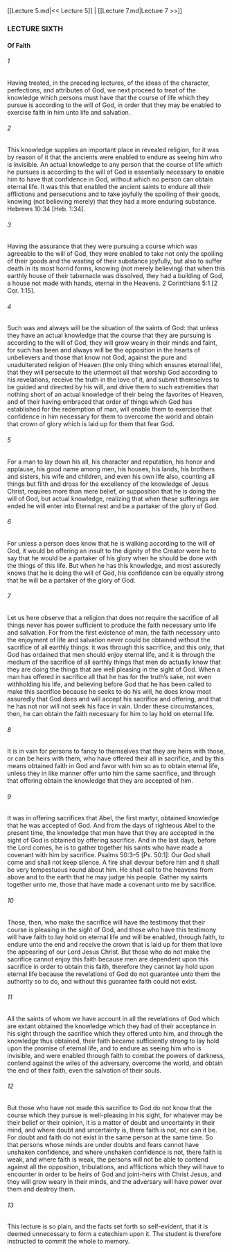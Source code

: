 [[Lecture 5.md|<< Lecture 5]]  |  [[Lecture 7.md|Lecture 7 >>]]

### LECTURE SIXTH
#### Of Faith
###### 1
Having treated, in the preceding lectures, of the ideas of the character, perfections, and attributes of God, we next proceed to treat of the knowledge which persons must have that the course of life which they pursue is according to the will of God, in order that they may be enabled to exercise faith in him unto life and salvation.

###### 2
This knowledge supplies an important place in revealed religion, for it was by reason of it that the ancients were enabled to endure as seeing him who is invisible. An actual knowledge to any person that the course of life which he pursues is according to the will of God is essentially necessary to enable him to have that confidence in God, without which no person can obtain eternal life. It was this that enabled the ancient saints to endure all their afflictions and persecutions and to take joyfully the spoiling of their goods, knowing (not believing merely) that they had a more enduring substance. Hebrews 10:34 [Heb. 1:34].

###### 3
Having the assurance that they were pursuing a course which was agreeable to the will of God, they were enabled to take not only the spoiling of their goods and the wasting of their substance joyfully, but also to suffer death in its most horrid forms, knowing (not merely believing) that when this earthly house of their tabernacle was dissolved, they had a building of God, a house not made with hands, eternal in the Heavens. 2 Corinthians 5:1 [2 Cor. 1:15].

###### 4
Such was and always will be the situation of the saints of God: that unless they have an actual knowledge that the course that they are pursuing is according to the will of God, they will grow weary in their minds and faint, for such has been and always will be the opposition in the hearts of unbelievers and those that know not God, against the pure and unadulterated religion of Heaven (the only thing which ensures eternal life), that they will persecute to the uttermost all that worship God according to his revelations, receive the truth in the love of it, and submit themselves to be guided and directed by his will, and drive them to such extremities that nothing short of an actual knowledge of their being the favorites of Heaven, and of their having embraced that order of things which God has established for the redemption of man, will enable them to exercise that confidence in him necessary for them to overcome the world and obtain that crown of glory which is laid up for them that fear God.

###### 5
For a man to lay down his all, his character and reputation, his honor and applause, his good name among men, his houses, his lands, his brothers and sisters, his wife and children, and even his own life also, counting all things but filth and dross for the excellency of the knowledge of Jesus Christ, requires more than mere belief, or supposition that he is doing the will of God, but actual knowledge, realizing that when these sufferings are ended he will enter into Eternal rest and be a partaker of the glory of God.

###### 6
For unless a person does know that he is walking according to the will of God, it would be offering an insult to the dignity of the Creator were he to say that he would be a partaker of his glory when he should be done with the things of this life. But when he has this knowledge, and most assuredly knows that he is doing the will of God, his confidence can be equally strong that he will be a partaker of the glory of God.

###### 7
Let us here observe that a religion that does not require the sacrifice of all things never has power sufficient to produce the faith necessary unto life and salvation. For from the first existence of man, the faith necessary unto the enjoyment of life and salvation never could be obtained without the sacrifice of all earthly things: it was through this sacrifice, and this only, that God has ordained that men should enjoy eternal life, and it is through the medium of the sacrifice of all earthly things that men do actually know that they are doing the things that are well pleasing in the sight of God. When a man has offered in sacrifice all that he has for the truth’s sake, not even withholding his life, and believing before God that he has been called to make this sacrifice because he seeks to do his will, he does know most assuredly that God does and will accept his sacrifice and offering, and that he has not nor will not seek his face in vain. Under these circumstances, then, he can obtain the faith necessary for him to lay hold on eternal life.

###### 8
It is in vain for persons to fancy to themselves that they are heirs with those, or can be heirs with them, who have offered their all in sacrifice, and by this means obtained faith in God and favor with him so as to obtain eternal life, unless they in like manner offer unto him the same sacrifice, and through that offering obtain the knowledge that they are accepted of him.

###### 9
It was in offering sacrifices that Abel, the first martyr, obtained knowledge that he was accepted of God. And from the days of righteous Abel to the present time, the knowledge that men have that they are accepted in the sight of God is obtained by offering sacrifice. And in the last days, before the Lord comes, he is to gather together his saints who have made a covenant with him by sacrifice. Psalms 50:3–5 [Ps. 50:1]: Our God shall come and shall not keep silence. A fire shall devour before him and it shall be very tempestuous round about him. He shall call to the heavens from above and to the earth that he may judge his people. Gather my saints together unto me, those that have made a covenant unto me by sacrifice.

###### 10
Those, then, who make the sacrifice will have the testimony that their course is pleasing in the sight of God, and those who have this testimony will have faith to lay hold on eternal life and will be enabled, through faith, to endure unto the end and receive the crown that is laid up for them that love the appearing of our Lord Jesus Christ. But those who do not make the sacrifice cannot enjoy this faith because men are dependent upon this sacrifice in order to obtain this faith, therefore they cannot lay hold upon eternal life because the revelations of God do not guarantee unto them the authority so to do, and without this guarantee faith could not exist.

###### 11
All the saints of whom we have account in all the revelations of God which are extant obtained the knowledge which they had of their acceptance in his sight through the sacrifice which they offered unto him, and through the knowledge thus obtained, their faith became sufficiently strong to lay hold upon the promise of eternal life, and to endure as seeing him who is invisible, and were enabled through faith to combat the powers of darkness, contend against the wiles of the adversary, overcome the world, and obtain the end of their faith, even the salvation of their souls.

###### 12
But those who have not made this sacrifice to God do not know that the course which they pursue is well-pleasing in his sight, for whatever may be their belief or their opinion, it is a matter of doubt and uncertainty in their mind, and where doubt and uncertainty is, there faith is not, nor can it be. For doubt and faith do not exist in the same person at the same time. So that persons whose minds are under doubts and fears cannot have unshaken confidence, and where unshaken confidence is not, there faith is weak, and where faith is weak, the persons will not be able to contend against all the opposition, tribulations, and afflictions which they will have to encounter in order to be heirs of God and joint-heirs with Christ Jesus, and they will grow weary in their minds, and the adversary will have power over them and destroy them.

###### 13
This lecture is so plain, and the facts set forth so self-evident, that it is deemed unnecessary to form a catechism upon it. The student is therefore instructed to commit the whole to memory.